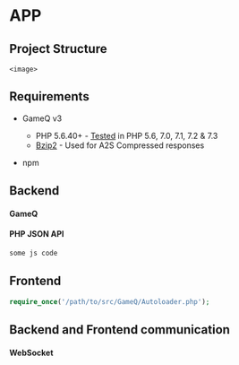 # APP



## Project Structure

    <image>

## Requirements

* GameQ v3
    * PHP 5.6.40+ - [Tested](https://travis-ci.org/Austinb/GameQ) in PHP 5.6, 7.0, 7.1, 7.2 & 7.3
    * [Bzip2](http://www.php.net/manual/en/book.bzip2.php) - Used for A2S Compressed responses

* npm


## Backend

#### GameQ



#### PHP JSON API


```javascript
some js code
```


## Frontend

```php
require_once('/path/to/src/GameQ/Autoloader.php');
```

## Backend and Frontend communication

#### WebSocket


